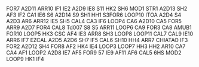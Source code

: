 FOR7
A2D11
ARR10
IF1
IE2
A2D9
IE8
S11
HK2
SH6
MOD1
STR1
A2D13
SH2
AF3
IF2
CA1
IE6
S6
A2D14
S9
SH1
HH1
S3FOR6
LOOP10
ITOA
A2D4
S4
A2D3
AR6
ARR12
IE5
SH5
CAL4
CAЗ
IF6
LOOP4
CA6
A2D10
CA5
FOR5
ARR9
A2D7
FOR4
CAL8
Td007
S8
S5
ARR11
LOOP6
CA9
FOR3
CA8
AMUB1
FOR10
LOOP5
HK3
CSC
AF4
IE3
ARR8
SH3
LOOP8
LOOP11
CAL7
CAL9
IE10
ARR6
IF7
EZCAL
A2D5
A2D6
SH7
IF5
CAL6
SH10
HH4
ARR7
CHIATAO
IF3
FOR2
A2D12
SH4
FOR8
AF2
HK4
IE4
LOOP3
LOOP7
HH3
HH2
AR10
CA7
CA4
AF1
LOOP2
A2D8
IE7
AF5
FOR9
57
IE9
AF11
AF6
CAL5
6HS
MOD2
LOOP9
HK1
IF4
